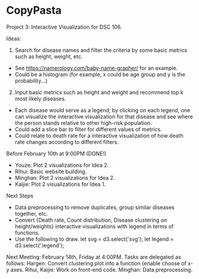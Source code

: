 # CopyPasta
Project 3: Interactive Visualization for DSC 106.

Ideas:
1. Search for disease names and filter the criteria by some basic metrics such as height, weight, etc.
- See https://namerology.com/baby-name-grapher/ for an example.
- Could be a histogram (for example, x could be age group and y is the probability...)

2. Input basic metrics such as height and weight and recommend top k most likely diseases.
- Each disease would serve as a legend; by clicking on each legend, one can visualize the interactive visualization for that disease and see where the person stands relative to other high-risk population.
- Could add a slice bar to filter for different values of metrics.
- Could relate to death rate for a interactive visualization of how death rate changes according to different filters.

Before February 10th at 9:00PM (DONE!)
- Youze: Plot 2 visualizations for Idea 2.
- Rihui: Basic website building.
- Minghan: Plot 2 visualizations for Idea 2.
- Kaijie: Plot 2 visualizations for Idea 1.


Next Steps
- Data preprocessing to remove duplicates, group similar diseases together, etc.
- Convert {Death rate, Count distribution, Disease clustering on height/weights} interactive visualizations with legend in terms of functions.
- Use the following to draw.
  let svg = d3.select('svg');
  let legend = d3.select('.legend');

Next Meeting: February 14th, Friday at 4:00PM. Tasks are delegated as follows:
Hargen: Convert clustering plot into a function (enable choose of x-y axes.
Rihui, Kaijie: Work on front-end code.
Minghan: Data preprocessing.
